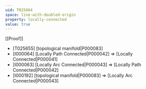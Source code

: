 ```yaml
---
uid: T025664
space: line-with-doubled-origin
property: locally-connected
value: true
---
```

[[Proof]]

* [T025655] [topological manifold|P000083]
* [I000064] [Locally Path Connected|P000042] => [Locally Connected|P000041]
* [I000063] [Locally Arc Connected|P000043] => [Locally Path Connected|P000042]
* [I000192] [topological manifold|P000083] => [Locally Arc Connected|P000043]


